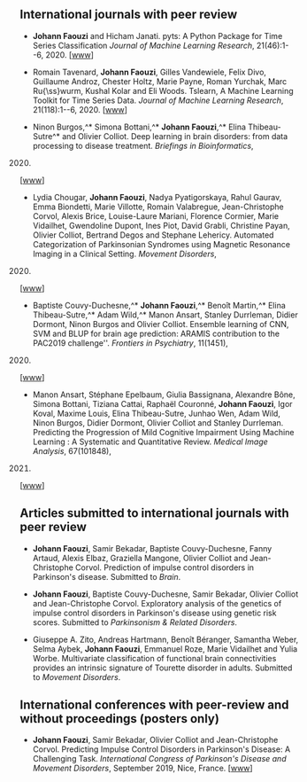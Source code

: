 ## International journals with peer review

* **Johann Faouzi** and Hicham Janati.
pyts: A Python Package for Time Series Classification
*Journal of Machine Learning Research*, 21(46):1--6, 2020.
<a href="https://jmlr.org/papers/volume21/19-763/19-763.pdf"><i class="fa fa-file-pdf-o fa-1x"></i></a>
[[www](https://jmlr.org/papers/v21/19-763.html)]

* Romain Tavenard, **Johann Faouzi**, Gilles Vandewiele, Felix Divo, Guillaume Androz, Chester Holtz, Marie Payne, Roman Yurchak, Marc Ru{\ss}wurm, Kushal Kolar and Eli Woods.
Tslearn, A Machine Learning Toolkit for Time Series Data.
*Journal of Machine Learning Research*,
21(118):1--6, 2020.
<a href="https://www.jmlr.org/papers/volume21/20-091/20-091.pdf"><i class="fa fa-file-pdf-o fa-1x"></i></a>
[[www](https://www.jmlr.org/papers/v21/20-091.html)]

* Ninon Burgos,^* Simona Bottani,^* **Johann Faouzi**,^* Elina Thibeau-Sutre^* and Olivier Colliot.
Deep learning in brain disorders: from data processing to disease treatment.
*Briefings in Bioinformatics*,
2020.
[[www](https://academic.oup.com/bib/advance-article-abstract/doi/10.1093/bib/bbaa310/6034041?redirectedFrom=fulltext)]

* Lydia Chougar, **Johann Faouzi**, Nadya Pyatigorskaya, Rahul Gaurav, Emma Biondetti, Marie Villotte, Romain Valabregue, Jean-Christophe Corvol, Alexis Brice, Louise-Laure Mariani, Florence Cormier, Marie Vidailhet, Gwendoline Dupont, Ines Piot, David Grabli, Christine Payan, Olivier Colliot, Bertrand Degos and Stephane Lehericy.
Automated Categorization of Parkinsonian Syndromes using Magnetic Resonance Imaging in a Clinical Setting.
*Movement Disorders*,
2020.
[[www](https://onlinelibrary.wiley.com/doi/10.1002/mds.28348)]

* Baptiste Couvy-Duchesne,^* **Johann Faouzi**,^* Benoît Martin,^* Elina Thibeau-Sutre,^* Adam Wild,^* Manon Ansart, Stanley Durrleman, Didier Dormont, Ninon Burgos and Olivier Colliot.
Ensemble learning of CNN, SVM and BLUP for brain age prediction: ARAMIS contribution to the PAC2019 challenge''.
*Frontiers in Psychiatry*,
11(1451),
2020.
[[www](https://www.frontiersin.org/articles/10.3389/fpsyt.2020.593336/full)]

* Manon Ansart, Stéphane Epelbaum, Giulia Bassignana, Alexandre Bône, Simona Bottani, Tiziana Cattai, Raphaël Couronné, **Johann Faouzi**, Igor Koval, Maxime Louis, Elina Thibeau-Sutre, Junhao Wen, Adam Wild, Ninon Burgos, Didier Dormont, Olivier Colliot and Stanley Durrleman.
Predicting the Progression of Mild Cognitive Impairment Using Machine Learning : A Systematic and Quantitative Review.
*Medical Image Analysis*,
67(101848),
2021.
[[www](https://doi.org/10.1016/j.media.2020.101848)]


## Articles submitted to international journals with peer review

* **Johann Faouzi**, Samir Bekadar, Baptiste Couvy-Duchesne, Fanny Artaud, Alexis Elbaz, Graziella Mangone, Olivier Colliot and Jean-Christophe Corvol.
Prediction of impulse control disorders in Parkinson's disease.
Submitted to *Brain*.

* **Johann Faouzi**, Baptiste Couvy-Duchesne, Samir Bekadar, Olivier Colliot and Jean-Christophe Corvol.
Exploratory analysis of the genetics of impulse control disorders in Parkinson's disease using genetic risk scores.
Submitted to *Parkinsonism & Related Disorders*.

* Giuseppe A. Zito, Andreas Hartmann, Benoît Béranger, Samantha Weber, Selma Aybek, **Johann Faouzi**, Emmanuel Roze, Marie Vidailhet and Yulia Worbe.
Multivariate classification of functional brain connectivities provides an intrinsic signature of Tourette disorder in adults.
Submitted to *Movement Disorders*.


## International conferences with peer-review and without proceedings (posters only)

* **Johann Faouzi**, Samir Bekadar, Olivier Colliot and Jean-Christophe Corvol.
Predicting Impulse Control Disorders in Parkinson's Disease: A Challenging Task.
*International Congress of Parkinson's Disease and Movement Disorders*,
September 2019, Nice, France.
<a href="https://hal.inria.fr/hal-02315533/document"><i class="fa fa-file-pdf-o fa-1x"></i></a>
[[www](https://hal.inria.fr/hal-02315533)]
